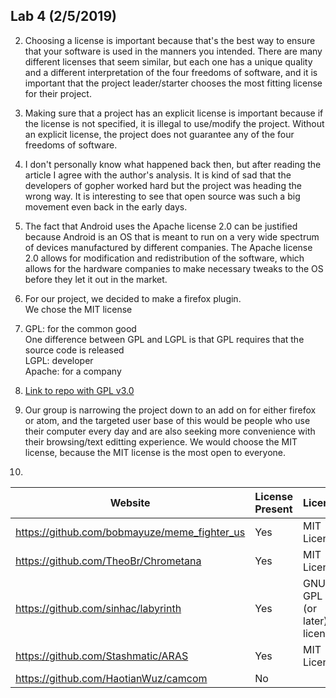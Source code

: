 ## Lab 4 (2/5/2019)

2. Choosing a license is important because that's the best way to ensure that your software is used in the manners you intended. There are many different licenses that seem similar, but each one has a unique quality and a different interpretation of the four freedoms of software, and it is important that the project leader/starter chooses the most fitting license for their project.

3. Making sure that a project has an explicit license is important because if the license is not specified, it is illegal to use/modify the project. Without an explicit license, the project does not guarantee any of the four freedoms of software.

4. I don't personally know what happened back then, but after reading the article I agree with the author's analysis. It is kind of sad that the developers of gopher worked hard but the project was heading the wrong way. It is interesting to see that open source was such a big movement even back in the early days.

5. The fact that Android uses the Apache license 2.0 can be justified because Android is an OS that is meant to run on a very wide spectrum of devices manufactured by different companies. The Apache license 2.0 allows for modification and redistribution of the software, which allows for the hardware companies to make necessary tweaks to the OS before they let it out in the market.

6. For our project, we decided to make a firefox plugin.  
  We chose the MIT license

7. GPL: for the common good    
One difference between GPL and LGPL is that GPL requires that the source code is released  
LGPL: developer   
Apache: for a company  

8. [Link to repo with GPL v3.0](https://github.com/inwonakng/oofnewrepo/tree/master)

9. Our group is narrowing the project down to an add on for either firefox or atom, and the targeted user base of this would be people who use their computer every day and are also seeking more convenience with their browsing/text editting experience. We would choose the MIT license, because the MIT license is the most open to everyone.  

10.


Website | License Present | License
---------|:----------|:-------
https://github.com/bobmayuze/meme_fighter_us | Yes | MIT License
https://github.com/TheoBr/Chrometana | Yes | MIT License
https://github.com/sinhac/labyrinth | Yes | GNU GPL v2 (or later) license
https://github.com/Stashmatic/ARAS | Yes | MIT License
https://github.com/HaotianWuz/camcom | No |   
